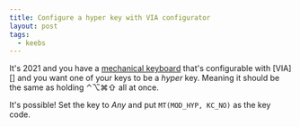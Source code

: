 ```yaml
---
title: Configure a hyper key with VIA configurator
layout: post
tags:
  - keebs
---
```

It's 2021 and you have a [mechanical keyboard](https://reddit.com/r/mechanicalkeyboards) that's configurable with [VIA][] and you want one of your keys to be a _hyper_ key. Meaning it should be the same as holding ⌃⌥⌘⇧ all at once.

It's possible! Set the key to _Any_ and put `MT(MOD_HYP, KC_NO)` as the key code.
